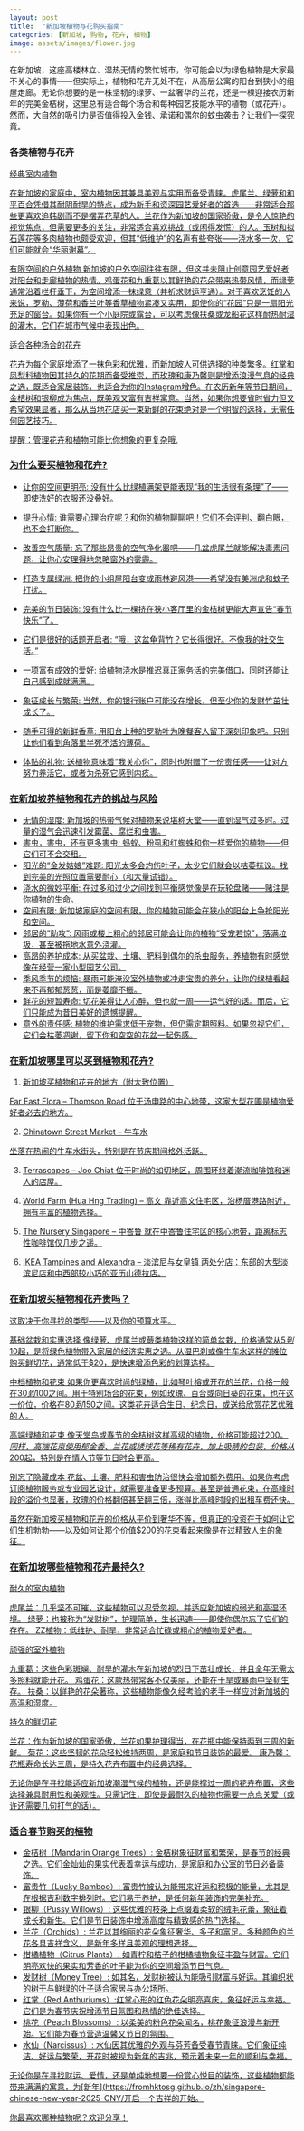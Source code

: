 ```yaml
---
layout: post
title:  "新加坡植物与花购买指南"
categories: [新加坡, 购物, 花卉, 植物]
image: assets/images/flower.jpg
---
```


在新加坡，这座高楼林立、湿热无情的繁忙城市，你可能会以为绿色植物是大家最不关心的事情——但实际上，植物和花卉无处不在，从高层公寓的阳台到狭小的组屋走廊。无论你想要的是一株坚韧的绿萝、一盆奢华的兰花，还是一棵迎接农历新年的完美金桔树，这里总有适合每个场合和每种园艺技能水平的植物（或花卉）。然而，大自然的吸引力是否值得投入金钱、承诺和偶尔的蚊虫袭击？让我们一探究竟。

### 各类植物与花卉

<u>经典室内植物<u>

在新加坡的家庭中，室内植物因其兼具美观与实用而备受青睐。虎尾兰、绿萝和和平百合凭借其耐阴耐旱的特点，成为新手和资深园艺爱好者的首选——非常适合那些更喜欢追韩剧而不是摆弄花草的人。兰花作为新加坡的国家骄傲，是令人惊艳的视觉焦点，但需要更多的关注，非常适合喜欢挑战（或闲得发慌）的人。玉树和拟石莲花等多肉植物也颇受欢迎，但其“低维护”的名声有些夸张——浇水多一次，它们可能就会“华丽谢幕”。

<u>有限空间的户外植物<u>
新加坡的户外空间往往有限，但这并未阻止创意园艺爱好者对阳台和走廊植物的热情。鸡蛋花和九重葛以其鲜艳的花朵带来热带风情，而绿萝通常沿着栏杆垂下，为空间增添一抹绿意（并祈求财运亨通）。对于喜欢烹饪的人来说，罗勒、薄荷和香兰叶等香草植物紧凑又实用，即使你的“花园”只是一扇阳光充足的窗台。如果你有一个小庭院或露台，可以考虑像扶桑或龙船花这样耐热耐湿的灌木，它们在城市气候中表现出色。

<u>适合各种场合的花卉<u>

花卉为每个家庭增添了一抹色彩和优雅，而新加坡人可供选择的种类繁多。红掌和凤梨科植物因其持久的花期而备受推崇，而玫瑰和康乃馨则是增添浪漫气息的经典之选，既适合家居装饰，也适合为你的Instagram增色。在农历新年等节日期间，金桔树和银柳成为焦点，既美观又富有吉祥寓意。当然，如果你想要省时省力但又希望效果显著，那么从当地花店买一束新鲜的花束绝对是一个明智的选择，无需任何园艺技巧。

提醒：管理花卉和植物可能比你想象的更复杂哦.

### 为什么要买植物和花卉?

+ 让你的空间更明亮: 没有什么比绿植满架更能表现“我的生活很有条理”了——即使洗好的衣服还没叠好。

+ 提升心情: 谁需要心理治疗呢？和你的植物聊聊吧！它们不会评判、翻白眼，也不会打断你。

+ 改善空气质量: 忘了那些昂贵的空气净化器吧——几盆虎尾兰就能解决毒素问题，让你心安理得地忽略窗外的雾霾。

+ 打造专属绿洲: 把你的小组屋阳台变成雨林避风港——希望没有美洲虎和蚊子打扰。

+ 完美的节日装饰: 没有什么比一棵挤在狭小客厅里的金桔树更能大声宣告“春节快乐”了。

+ 它们是很好的话题开启者: “哦，这盆龟背竹？它长得很好。不像我的社交生活。”

+ 一项富有成效的爱好: 给植物浇水是推迟真正家务活的完美借口，同时还能让自己感到成就满满。

+ 象征成长与繁荣: 当然，你的银行账户可能没在增长，但至少你的发财竹茁壮成长了。

+ 随手可得的新鲜香草: 用阳台上种的罗勒叶为晚餐客人留下深刻印象吧。只别让他们看到角落里半死不活的薄荷。

+ 体贴的礼物: 送植物意味着“我关心你”，同时也附赠了一份责任感——让对方努力养活它，或者为杀死它感到内疚。

### 在新加坡养植物和花卉的挑战与风险

+ 无情的湿度: 新加坡的热带气候对植物来说堪称天堂——直到湿气过多时。过量的湿气会迅速引发霉菌、腐烂和虫害。
+ 害虫，害虫，还有更多害虫: 蚂蚁、粉虱和红蜘蛛和你一样爱你的植物——但它们可不会交租。
+ 阳光的“金发姑娘”难题: 阳光太多会灼伤叶子，太少它们就会以枯萎抗议。找到完美的光照位置需要耐心（和大量试错）。
+ 浇水的微妙平衡: 在过多和过少之间找到平衡感觉像是在玩轮盘赌——赌注是你植物的生命。
+ 空间有限: 新加坡家庭的空间有限，你的植物可能会在狭小的阳台上争抢阳光和空间。
+ 邻居的“助攻”: 风雨或楼上粗心的邻居可能会让你的植物“受宠若惊”，落满垃圾，甚至被拖地水意外浇灌。
+ 高昂的养护成本: 从买盆栽、土壤、肥料到偶尔的杀虫服务，养植物有时感觉像在经营一家小型园艺公司。
+ 季风季节的烦恼: 暴雨可能淹没室外植物或冲走宝贵的养分，让你的绿植看起来不再郁郁葱葱，而是萎靡不振。
+ 鲜花的短暂寿命: 切花美得让人心醉，但也就一周——运气好的话。而后，它们只能成为昔日美好的遗憾提醒。
+ 意外的责任感: 植物的维护需求低于宠物，但仍需定期照料。如果忽视它们，它们会枯萎凋谢，留下你和空空的花盆一起伤感。

### 在新加坡哪里可以买到植物和花卉?

1. 新加坡买植物和花卉的地方（附大致位置）

Far East Flora – Thomson Road
位于汤申路的中心地带，这家大型花圃是植物爱好者必去的地方。

2. Chinatown Street Market – 牛车水

坐落在热闹的牛车水街头，特别是在节庆期间格外活跃。

3. Terrascapes – Joo Chiat
位于时尚的如切地区，周围环绕着潮流咖啡馆和迷人的店屋。

4. World Farm (Hua Hng Trading) – 高文
靠近高文住宅区，沿杨厝港路附近，拥有丰富的植物选择。

5. The Nursery Singapore – 中峇鲁
就在中峇鲁住宅区的核心地带，距离标志性咖啡馆仅几步之遥。

6. IKEA Tampines and Alexandra – 淡滨尼与女皇镇
两处分店：东部的大型淡滨尼店和中西部较小巧的亚历山德拉店。

### 在新加坡买植物和花卉贵吗？

这取决于你寻找的类型——以及你的预算水平。

<u>基础盆栽和实惠选择<u>
像绿萝、虎尾兰或蕨类植物这样的简单盆栽，价格通常从$5到$10起，是将绿色植物带入家居的经济实惠之选。从湿巴刹或像牛车水这样的摊位购买鲜切花，通常低于$20，是快速增添色彩的划算选择。

<u>中档植物和花束<u>
如果你更喜欢时尚的绿植，比如琴叶榕或开花的兰花，价格一般在$30到$100之间。用于特别场合的花束，例如玫瑰、百合或向日葵的花束，也在这一价位，价格在$80到$150之间。这类花卉适合生日、纪念日，或送给欣赏花艺优雅的人。

<u>高端绿植和花束<u>
像天堂鸟或春节的金桔树这样高级的植物，价格可能超过$200。同样，高端花束使用郁金香、兰花或绣球花等稀有花卉，加上吸睛的包装，价格从$200起，特别是在情人节等节日时会更高。

<u>别忘了隐藏成本<u>
花盆、土壤、肥料和害虫防治很快会增加额外费用。如果你考虑订阅植物服务或专业园艺设计，就需要准备更多预算。甚至是普通花束，在高峰时段的溢价也显著，玫瑰的价格翻倍甚至翻三倍，涨得比高峰时段的出租车费还快。

虽然在新加坡买植物和花卉的价格从平价到奢华不等，但真正的投资在于如何让它们生机勃勃——以及如何让那个价值$200的花束看起来像是在过精致人生的象征。

### 在新加坡哪些植物和花卉最持久?

<u>耐久的室内植物<u>

虎尾兰：几乎坚不可摧，这些植物可以忍受忽视，并适应新加坡的弱光和高湿环境。
绿萝：也被称为“发财树”，护理简单，生长迅速——即使你偶尔忘了它们的存在。
ZZ植物：低维护、耐旱，非常适合忙碌或粗心的植物爱好者。

<u>顽强的室外植物<u>

九重葛：这些色彩斑斓、耐旱的灌木在新加坡的烈日下茁壮成长，并且全年无需太多照料就能开花。
鸡蛋花：这款热带常客不仅美丽，还能在干旱或暴雨中坚韧生存。
扶桑：以鲜艳的花朵著称，这些植物能像久经考验的老手一样应对新加坡的高温和湿度。

<u>持久的鲜切花<u>

兰花：作为新加坡的国家骄傲，兰花如果护理得当，在花瓶中能保持两到三周的新鲜。
菊花：这些坚韧的花朵轻松维持两周，是家庭和节日装饰的最爱。
康乃馨：花瓶寿命长达三周，是持久花卉布置中的经典选择。

无论你是在寻找能适应新加坡潮湿气候的植物，还是能撑过一周的花卉布置，这些选择兼具耐用性和美观性。只需记住，即使是最耐久的植物也需要一点点关爱（或许还需要几句打气的话）。

### 适合春节购买的植物

+ 金桔树（Mandarin Orange Trees）: 金桔树象征财富和繁荣，是春节的经典之选。它们金灿灿的果实代表着幸运与成功，是家庭和办公室的节日必备装饰。
+ 富贵竹（Lucky Bamboo）: 富贵竹被认为能带来好运和积极的能量，尤其是在根据吉利数字排列时。它们易于养护，是任何新年装饰的完美补充。
+ 银柳（Pussy Willows）: 这些优雅的枝条上点缀着柔软的绒毛花蕾，象征着成长和新生。它们是节日装饰中增添高度与精致感的热门选择。
+ 兰花（Orchids）: 兰花以其绚丽的花朵象征奢华、多子和富足。多种颜色的兰花各具吉祥含义，是新年多样且美观的理想选择。
+ 柑橘植物（Citrus Plants）: 如青柠和桔子的柑橘植物象征丰盈与财富。它们明亮欢快的果实和芳香的叶子能为你的空间增添节日气息。
+ 发财树（Money Tree）: 如其名，发财树被认为能吸引财富与好运。其编织状的树干与鲜绿的叶子适合家居与办公场所。
+ 红掌（Red Anthuriums）:红掌心形的红色花朵明亮喜庆，象征好运与幸福。它们是为春节庆祝增添节日氛围和热情的绝佳选择。
+ 桃花（Peach Blossoms）: 以柔美的粉色花朵闻名，桃花象征浪漫与新开始。它们能为春节营造温馨又节日的氛围。
+ 水仙（Narcissus）: 水仙因其优雅的外观与芬芳备受春节青睐。它们象征纯洁、好运与繁荣，开花时被视为新年的吉兆，预示着未来一年的顺利与幸福。

无论你是在寻找财运、爱情，还是单纯地想要一份赏心悦目的装饰，这些植物都能带来满满的寓意，为[新年](https://fromhktosg.github.io/zh/singapore-chinese-new-year-2025-CNY/开启一个吉祥的开始。

你最喜欢哪种植物呢？欢迎分享！


